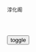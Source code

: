 ```tip
淳化阁
```

<table width="90%" id="tb1" style="white-space: pre-wrap">
</table>
<button onclick="toggleb()">toggle</button>
<br>
<!-- 🍅<br>　<hr>🍑 --><textarea rows="20" cols="90" id="ta2" style="display: none">
　
淳化阁帖》善本/第二卷欣赏
https://www.sohu.com/a/443492656_278025
　
http://p0.itc.cn/q_70/images03/20210109/cedb48d5fab148be8cb4a1b2a79bbbcf.jpeg
http://p0.itc.cn/q_70/images03/20210109/254fab4c1e2c48439775f429afe63a11.jpeg
http://p6.itc.cn/q_70/images03/20210109/03198816bd304d55bd52bc2032509860.jpeg
http://p0.itc.cn/q_70/images03/20210109/166435f26ca74c99bc14a5cbb8d8a060.jpeg
http://p6.itc.cn/q_70/images03/20210109/c3774eb174ac41249d687328a3a76edb.jpeg
http://p2.itc.cn/q_70/images03/20210109/1297318ac13741d0b5a36ece062fff44.jpeg
http://p1.itc.cn/q_70/images03/20210109/dbfa3378d71747859303d014cc3ae9d3.jpeg
http://p9.itc.cn/q_70/images03/20210109/c7396700f9784667a1c976eabe98bcf5.jpeg
http://p3.itc.cn/q_70/images03/20210109/009c86402111409eb87023e079d2f1ec.jpeg
http://p4.itc.cn/q_70/images03/20210109/df76be0ffcf64018a22ca4215e30970b.jpeg
http://p1.itc.cn/q_70/images03/20210109/55cde4d81bbe4c65936a3bf54714a7ec.jpeg
http://p3.itc.cn/q_70/images03/20210109/a220955a76da4e51844c808381e11ed5.jpeg
http://p4.itc.cn/q_70/images03/20210109/54a801cfd66e4829b374a39eae19da9b.jpeg
http://p9.itc.cn/q_70/images03/20210109/453fdf5c318d42f1a68e9671ae9a7e43.jpeg
http://p3.itc.cn/q_70/images03/20210109/f97a61f56db042d4b50b90acdc64bf6e.jpeg
http://p0.itc.cn/q_70/images03/20210109/646727231568410d9be2b1d20a5ca070.jpeg
http://p4.itc.cn/q_70/images03/20210109/3812ac6827d84f37ab49420491879be9.jpeg
http://p7.itc.cn/q_70/images03/20210109/dba9f2f9a05741acb0a1fa773be2667d.jpeg
http://p4.itc.cn/q_70/images03/20210109/9022c9358c9d4629ab07f6a3808e2e57.jpeg
http://p6.itc.cn/q_70/images03/20210109/8baacb6d940146f98f61fca1e3bbd0ef.jpeg
http://p5.itc.cn/q_70/images03/20210109/58fdb1873e304071b33a2a32dad8051b.jpeg
http://p3.itc.cn/q_70/images03/20210109/5671cadb00ed47979eb994eacbffef63.jpeg
http://p2.itc.cn/q_70/images03/20210109/d86d552144e04af4a1ab2eef1e27beb0.jpeg
http://p8.itc.cn/q_70/images03/20210109/cbf4679e76114387954cda412ee009dc.jpeg
http://p5.itc.cn/q_70/images03/20210109/fe775f5dcc6d4ffeb045af7c050c9a64.jpeg
http://p0.itc.cn/q_70/images03/20210109/5d694623e52c4b32a9e4eb6740b03404.jpeg
http://p1.itc.cn/q_70/images03/20210109/4de00e53805f467a9ed374b7326a3602.jpeg
http://p9.itc.cn/q_70/images03/20210109/5504f09da6d04e14bc747646ea8ff0ac.jpeg
http://p2.itc.cn/q_70/images03/20210109/4afc39121f404d81bc0a13c7e680ca7e.jpeg
http://p8.itc.cn/q_70/images03/20210109/e79514bbaaa84385bc6cc17c46359268.jpeg
http://p4.itc.cn/q_70/images03/20210109/11da1d9b65fb44329d87fe3b068eb28b.jpeg
http://p7.itc.cn/q_70/images03/20210109/82111db773cb436dadf5e0f35e34302a.jpeg
http://p5.itc.cn/q_70/images03/20210109/8006c0c3d7274f21bd48362f5dfa526a.jpeg
http://p9.itc.cn/q_70/images03/20210109/f25227a4adfc4ffa952e65bb59b72296.jpeg
http://p9.itc.cn/q_70/images03/20210109/26f47d2de9a94656a6b051ad27892f41.jpeg
http://p8.itc.cn/q_70/images03/20210109/27dec7d7336c47e99a29b5a2bd2a9dcd.jpeg
http://p3.itc.cn/q_70/images03/20210109/5f6abd4ac0e747b78aa06a096474206e.jpeg
http://p1.itc.cn/q_70/images03/20210109/4c7a2240f8e54d83bf5bd6a931193646.jpeg
http://p7.itc.cn/q_70/images03/20210109/29861e0cd9bb4ab0880776ad3ac6b37b.jpeg
http://p3.itc.cn/q_70/images03/20210109/f559b95ded8146719226c84a0c46a044.jpeg
http://p7.itc.cn/q_70/images03/20210109/f744f78b13cf48f4b81bc5b16847cbf0.jpeg
http://p0.itc.cn/q_70/images03/20210109/eba6ce42dbd345a397e8c37cfd6c0cca.jpeg
http://p2.itc.cn/q_70/images03/20210109/d7a689a57117425db6eb516c890c34a9.jpeg
http://p1.itc.cn/q_70/images03/20210109/d0476743b53f4eebb9ced7f840afeab8.jpeg
http://p8.itc.cn/q_70/images03/20210109/437b9336bdd1430c910e25e782d1ffff.jpeg
http://p9.itc.cn/q_70/images03/20210109/5359f97e472743acb769f379758fb98b.jpeg
http://p1.itc.cn/q_70/images03/20210109/1e6b0c884cc44bc09571ac7ada672571.jpeg
http://p3.itc.cn/q_70/images03/20210109/af137e7370344894a851a78cfd5c7eb8.jpeg
http://p0.itc.cn/q_70/images03/20210109/23d56cde7d964083b784af2ec8564fdb.jpeg
http://p1.itc.cn/q_70/images03/20210109/ceff9050e84f410ca9434eec1215d085.jpeg
http://p0.itc.cn/q_70/images03/20210109/03ae97b99d86457d8de8265f71cb9528.jpeg
http://p7.itc.cn/q_70/images03/20210109/8798ab7320394dc9a2dbb6b635ee2338.jpeg
http://p7.itc.cn/q_70/images03/20210109/be27c512508e45888758a9c01ba78c4f.jpeg
http://p2.itc.cn/q_70/images03/20210109/ff8066402fe347378624609b8efe49f4.jpeg
　
</textarea><!-- 🍅<br>　<hr>🍑 -->

<script src="https://cdn.jsdelivr.net/npm/jquery@3.5.1/dist/jquery.min.js"></script>

<link rel="stylesheet" href="https://cdn.jsdelivr.net/gh/fancyapps/fancybox@3.5.7/dist/jquery.fancybox.min.css" />
<script src="https://cdn.jsdelivr.net/gh/fancyapps/fancybox@3.5.7/dist/jquery.fancybox.min.js"></script>

<script type="text/javascript">

setTimeout(function(){
  tb1.innerHTML = parseURL(ta2.innerHTML);
},0);

var __urlRegex = /(\b(https?|ftp|file):\/\/[-A-Z0-9+&@#\/%?=~_|!:,.;]*[-A-Z0-9+&@#\/%=~_|])/ig;
var __imgRegex = /\.(?:jpe?g|gif|png)$/i;

function parseURL($string){

    var exp = __urlRegex;
    return $string.replace(exp,function(match){
            __imgRegex.lastIndex=0;
            if(__imgRegex.test(match)){
                return '<a data-fancybox="gallery" href="' + match.replace("/p=700", "")
                 + '"><img src="' + match.replace("/p=700", "")+'" width="64"></a>';
            }
            else{
                return '<a href="' + match + '" target="_blank">' + match + '</a>';
            }
        }
    );
}

function toggleb() {
  var x = document.getElementById("ta2");
  if (x.style.display === "none") {
    x.style.display = "";
  } else {
    x.style.display = "none";
  }
}

</script>
